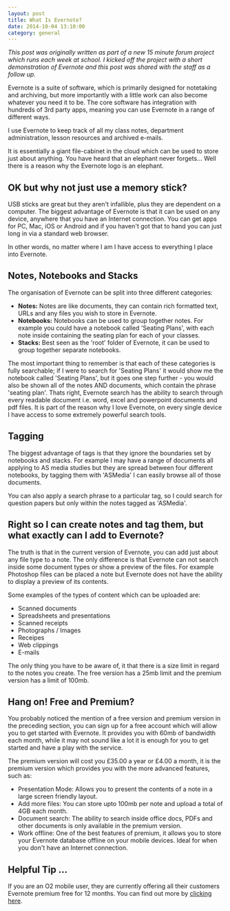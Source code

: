 ```yaml
---
layout: post
title: What Is Evernote?
date: 2014-10-04 13:10:00
category: general
---
```


*This post was originally written as part of a new 15 minute forum project which runs each week at school. I kicked off the project with a short demonstration of Evernote and this post was shared with the staff as a follow up.*

Evernote is a suite of software, which is primarily designed for notetaking and archiving, but more importantly with a little work can also become whatever you need it to be. The core software has integration with hundreds of 3rd party apps, meaning you can use Evernote in a range of different ways.

I use Evernote to keep track of all my class notes, department administration, lesson resources and archived e-mails.

It is essentially a giant file-cabinet in the cloud which can be used to store just about anything. You have heard that an elephant never forgets... Well there is a reason why the Evernote logo is an elephant.

## OK but why not just use a memory stick?

USB sticks are great but they aren't infallible, plus they are dependent on a computer. The biggest advantage of Evernote is that it can be used on any device, anywhere that you have an Internet connection. You can get apps for PC, Mac, iOS or Android and if you haven't got that to hand you can just long in via a standard web browser.

In other words, no matter where I am I have access to everything I place into Evernote.

## Notes, Notebooks and Stacks

The organisation of Evernote can be split into three different categories:

- **Notes:** Notes are like documents, they can contain rich formatted text, URLs and any files you wish to store in Evernote.
- **Notebooks:** Notebooks can be used to group together notes. For example you could have a notebook called 'Seating Plans', with each note inside containing the seating plan for each of your classes.
- **Stacks:** Best seen as the 'root' folder of Evernote, it can be used to group together separate notebooks.

The most important thing to remember is that each of these categories is fully searchable; if I were to search for 'Seating Plans' it would show me the notebook called 'Seating Plans', but it goes one step further - you would also be shown all of the notes AND documents, which contain the phrase 'seating plan'. Thats right, Evernote search has the ability to search through every readable document i.e. word, excel and powerpoint documents and pdf files. It is part of the reason why I love Evernote, on every single device I have access to some extremely powerful search tools.

## Tagging

The biggest advantage of tags is that they ignore the boundaries set by notebooks and stacks. For example I may have a range of documents all applying to AS media studies but they are spread between four different notebooks, by tagging them with 'ASMedia' I can easily browse all of those documents.

You can also apply a search phrase to a particular tag, so I could search for question papers but only within the notes tagged as 'ASMedia'.

## Right so I can create notes and tag them, but what exactly can I add to Evernote?

The truth is that in the current version of Evernote, you can add just about any file type to a note. The only difference is that Evernote can not search inside some document types or show a preview of the files. For example Photoshop files can be placed a note but Evernote does not have the ability to display a preview of its contents.

Some examples of the types of content which can be uploaded are:
* Scanned documents
* Spreadsheets and presentations
* Scanned receipts
* Photographs / Images
* Receipes
* Web clippings
* E-mails

The only thing you have to be aware of, it that there is a size limit in regard to the notes you create. The free version has a 25mb limit and the premium version has a limit of 100mb.

## Hang on! Free and Premium?

You probably noticed the mention of a free version and premium version in the preceding section, you can sign up for a free account which will allow you to get started with Evernote. It provides you with 60mb of bandwidth each month, while it may not sound like a lot it is enough for you to get started and have a play with the service.

The premium version will cost you £35.00 a year or £4.00 a month, it is the premium version which provides you with the more advanced features, such as:

- Presentation Mode: Allows you to present the contents of a note in a large screen friendly layout.
- Add more files: You can store upto 100mb per note and upload a total of 4GB each month.
- Document search: The ability to search inside office docs, PDFs and other documents is only available in the premium version.
- Work offline: One of the best features of premium, it allows you to store your Evernote database offline on your mobile devices. Ideal for when you don't have an Internet connection.

## Helpful Tip ... 

If you are an O2 mobile user, they are currently offering all their customers Evernote premium free for 12 months. You can find out more by [clicking here](http://evernote.o2.co.uk).
